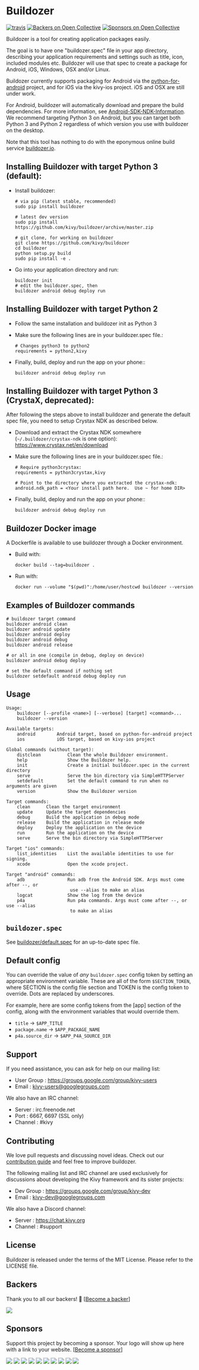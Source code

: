 Buildozer
=========

[![travis](https://travis-ci.com/kivy/buildozer.svg?branch=master)](https://travis-ci.com/kivy/buildozer)
[![Backers on Open Collective](https://opencollective.com/kivy/backers/badge.svg)](#backers)
[![Sponsors on Open Collective](https://opencollective.com/kivy/sponsors/badge.svg)](#sponsors)

Buildozer is a tool for creating application packages easily.

The goal is to have one "buildozer.spec" file in your app directory, describing
your application requirements and settings such as title, icon, included modules
etc. Buildozer will use that spec to create a package for Android, iOS, Windows,
OSX and/or Linux.

Buildozer currently supports packaging for Android via the [python-for-android](http://github.com/kivy/python-for-android/)
project, and for iOS via the kivy-ios project. iOS and OSX are still under work.

For Android, buildozer will automatically download and prepare the
build dependencies. For more information, see
[Android-SDK-NDK-Information](https://github.com/kivy/kivy/wiki/Android-SDK-NDK-Information). We
recommend targeting Python 3 on Android, but you can target both
Python 3 and Python 2 regardless of which version you use with
buildozer on the desktop.

Note that this tool has nothing to do with the eponymous online build service
[buildozer.io](http://buildozer.io).

## Installing Buildozer with target Python 3 (default):

- Install buildozer:

      # via pip (latest stable, recommended)
      sudo pip install buildozer

      # latest dev version
      sudo pip install   https://github.com/kivy/buildozer/archive/master.zip

      # git clone, for working on buildozer
      git clone https://github.com/kivy/buildozer
      cd buildozer
      python setup.py build
      sudo pip install -e .

- Go into your application directory and run:

      buildozer init
      # edit the buildozer.spec, then
      buildozer android debug deploy run

## Installing Buildozer with target Python 2

- Follow the same installation and buildozer init as Python 3

- Make sure the following lines are in your buildozer.spec file.:

      # Changes python3 to python2
      requirements = python2,kivy

- Finally, build, deploy and run the app on your phone::

      buildozer android debug deploy run


## Installing Buildozer with target Python 3 (CrystaX, deprecated):

After following the steps above to install buildozer and generate the default spec file,
you need to setup Crystax NDK as described below.

- Download and extract the Crystax NDK somewhere (`~/.buildozer/crystax-ndk` is one option): https://www.crystax.net/en/download

- Make sure the following lines are in your buildozer.spec file.:

      # Require python3crystax:
      requirements = python3crystax,kivy

      # Point to the directory where you extracted the crystax-ndk:
      android.ndk_path = <Your install path here.  Use ~ for home DIR>

- Finally, build, deploy and run the app on your phone::

      buildozer android debug deploy run


## Buildozer Docker image

A Dockerfile is available to use buildozer through a Docker environment.

- Build with:

      docker build --tag=buildozer .

- Run with:

      docker run --volume "$(pwd)":/home/user/hostcwd buildozer --version


## Examples of Buildozer commands

```
# buildozer target command
buildozer android clean
buildozer android update
buildozer android deploy
buildozer android debug
buildozer android release

# or all in one (compile in debug, deploy on device)
buildozer android debug deploy

# set the default command if nothing set
buildozer setdefault android debug deploy run
```


## Usage

```
Usage:
    buildozer [--profile <name>] [--verbose] [target] <command>...
    buildozer --version

Available targets:
    android        Android target, based on python-for-android project
    ios            iOS target, based on kivy-ios project

Global commands (without target):
    distclean          Clean the whole Buildozer environment.
    help               Show the Buildozer help.
    init               Create a initial buildozer.spec in the current directory
    serve              Serve the bin directory via SimpleHTTPServer
    setdefault         Set the default command to run when no arguments are given
    version            Show the Buildozer version

Target commands:
    clean      Clean the target environment
    update     Update the target dependencies
    debug      Build the application in debug mode
    release    Build the application in release mode
    deploy     Deploy the application on the device
    run        Run the application on the device
    serve      Serve the bin directory via SimpleHTTPServer

Target "ios" commands:
    list_identities    List the available identities to use for signing.
    xcode              Open the xcode project.

Target "android" commands:
    adb                Run adb from the Android SDK. Args must come after --, or
                        use --alias to make an alias
    logcat             Show the log from the device
    p4a                Run p4a commands. Args must come after --, or use --alias
                        to make an alias
```


## `buildozer.spec`

See [buildozer/default.spec](https://raw.github.com/kivy/buildozer/master/buildozer/default.spec) for an up-to-date spec file.


## Default config

You can override the value of *any* `buildozer.spec` config token by
setting an appropriate environment variable. These are all of the
form ``$SECTION_TOKEN``, where SECTION is the config file section and
TOKEN is the config token to override. Dots are replaced by
underscores.

For example, here are some config tokens from the [app] section of the
config, along with the environment variables that would override them.

- ``title`` -> ``$APP_TITLE``
- ``package.name`` -> ``$APP_PACKAGE_NAME``
- ``p4a.source_dir`` -> ``$APP_P4A_SOURCE_DIR``

## Support

If you need assistance, you can ask for help on our mailing list:

* User Group : https://groups.google.com/group/kivy-users
* Email      : kivy-users@googlegroups.com

We also have an IRC channel:

* Server  : irc.freenode.net
* Port    : 6667, 6697 (SSL only)
* Channel : #kivy


## Contributing

We love pull requests and discussing novel ideas. Check out our
[contribution guide](http://kivy.org/docs/contribute.html) and
feel free to improve buildozer.

The following mailing list and IRC channel are used exclusively for
discussions about developing the Kivy framework and its sister projects:

* Dev Group : https://groups.google.com/group/kivy-dev
* Email     : kivy-dev@googlegroups.com

We also have a Discord channel:

* Server     : https://chat.kivy.org
* Channel    : #support


## License

Buildozer is released under the terms of the MIT License. Please refer to the
LICENSE file.


## Backers

Thank you to all our backers! 🙏 [[Become a backer](https://opencollective.com/kivy#backer)]

<a href="https://opencollective.com/kivy#backers" target="_blank"><img src="https://opencollective.com/kivy/backers.svg?width=890"></a>


## Sponsors

Support this project by becoming a sponsor. Your logo will show up here with a link to your website. [[Become a sponsor](https://opencollective.com/kivy#sponsor)]

<a href="https://opencollective.com/kivy/sponsor/0/website" target="_blank"><img src="https://opencollective.com/kivy/sponsor/0/avatar.svg"></a>
<a href="https://opencollective.com/kivy/sponsor/1/website" target="_blank"><img src="https://opencollective.com/kivy/sponsor/1/avatar.svg"></a>
<a href="https://opencollective.com/kivy/sponsor/2/website" target="_blank"><img src="https://opencollective.com/kivy/sponsor/2/avatar.svg"></a>
<a href="https://opencollective.com/kivy/sponsor/3/website" target="_blank"><img src="https://opencollective.com/kivy/sponsor/3/avatar.svg"></a>
<a href="https://opencollective.com/kivy/sponsor/4/website" target="_blank"><img src="https://opencollective.com/kivy/sponsor/4/avatar.svg"></a>
<a href="https://opencollective.com/kivy/sponsor/5/website" target="_blank"><img src="https://opencollective.com/kivy/sponsor/5/avatar.svg"></a>
<a href="https://opencollective.com/kivy/sponsor/6/website" target="_blank"><img src="https://opencollective.com/kivy/sponsor/6/avatar.svg"></a>
<a href="https://opencollective.com/kivy/sponsor/7/website" target="_blank"><img src="https://opencollective.com/kivy/sponsor/7/avatar.svg"></a>
<a href="https://opencollective.com/kivy/sponsor/8/website" target="_blank"><img src="https://opencollective.com/kivy/sponsor/8/avatar.svg"></a>
<a href="https://opencollective.com/kivy/sponsor/9/website" target="_blank"><img src="https://opencollective.com/kivy/sponsor/9/avatar.svg"></a>
